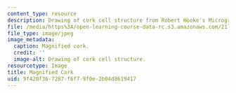 ```yaml
---
content_type: resource
description: Drawing of cork cell structure from Robert Hooke's Micrographia.
file: /media/https%3A/open-learning-course-data-rc.s3.amazonaws.com/21l-016-learning-from-the-past-drama-science-performance-spring-2009/9f420f367287f6f79f0e2b04d8619417_03.jpg
file_type: image/jpeg
image_metadata:
  caption: Magnified cork.
  credit: ''
  image-alt: Drawing of cork cell structure.
resourcetype: Image
title: Magnified Cork
uid: 9f420f36-7287-f6f7-9f0e-2b04d8619417
---
```

